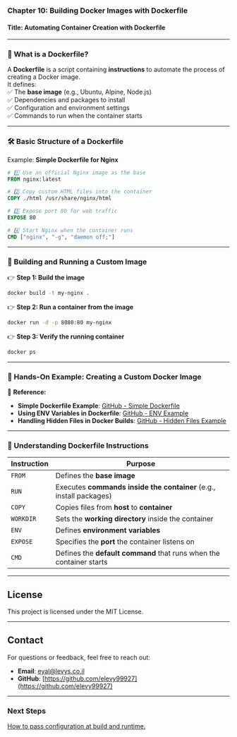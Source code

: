 ### **Chapter 10: Building Docker Images with Dockerfile**  
#### **Title: Automating Container Creation with Dockerfile**  
---

### **🔹 What is a Dockerfile?**  
A **Dockerfile** is a script containing **instructions** to automate the process of creating a Docker image.  
It defines:  
✅ The **base image** (e.g., Ubuntu, Alpine, Node.js)  
✅ Dependencies and packages to install  
✅ Configuration and environment settings  
✅ Commands to run when the container starts  

---
### **🛠 Basic Structure of a Dockerfile**  
Example: **Simple Dockerfile for Nginx**  
```dockerfile
# 1️⃣ Use an official Nginx image as the base
FROM nginx:latest  

# 2️⃣ Copy custom HTML files into the container
COPY ./html /usr/share/nginx/html

# 3️⃣ Expose port 80 for web traffic
EXPOSE 80  

# 4️⃣ Start Nginx when the container runs
CMD ["nginx", "-g", "daemon off;"]
```

---
### **🔹 Building and Running a Custom Image**  
👉 **Step 1: Build the image**  
```sh
docker build -t my-nginx .
```
👉 **Step 2: Run a container from the image**  
```sh
docker run -d -p 8080:80 my-nginx
```
👉 **Step 3: Verify the running container**  
```sh
docker ps
```

---
### **🔹 Hands-On Example: Creating a Custom Docker Image**  
🔹 **Reference:**  
- **Simple Dockerfile Example**: [GitHub - Simple Dockerfile](https://github.com/elevy99927/docker/tree/main/00-docker-file/01-simple-dockerfile)  
- **Using ENV Variables in Dockerfile**: [GitHub - ENV Example](https://github.com/elevy99927/docker/tree/main/00-docker-file/04-env)  
- **Handling Hidden Files in Docker Builds**: [GitHub - Hidden Files Example](https://github.com/elevy99927/docker/tree/main/00-docker-file/03-hidden-file)  

---
### **🔹 Understanding Dockerfile Instructions**  

| Instruction | Purpose |
|-------------|---------|
| `FROM` | Defines the **base image** |
| `RUN` | Executes **commands inside the container** (e.g., install packages) |
| `COPY` | Copies files from **host** to **container** |
| `WORKDIR` | Sets the **working directory** inside the container |
| `ENV` | Defines **environment variables** |
| `EXPOSE` | Specifies the **port** the container listens on |
| `CMD` | Defines the **default command** that runs when the container starts |

---
## License
This project is licensed under the MIT License.

---
## **Contact**
For questions or feedback, feel free to reach out:
- **Email**: eyal@levys.co.il
- **GitHub**: [https://github.com/elevy99927](https://github.com/elevy99927)

---
### **Next Steps**
<A href="./Chapter-11.md">How to pass configuration at build and runtime.  
</A>
